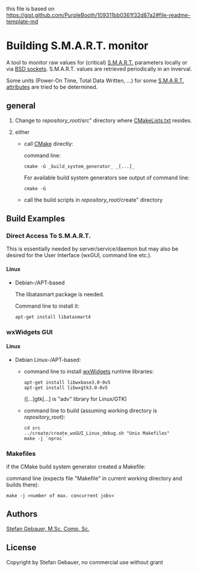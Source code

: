 this file is based on
https://gist.github.com/PurpleBooth/109311bb0361f32d87a2#file-readme-template-md

# Building S.M.A.R.T. monitor

A tool to monitor raw values for (critical)
[S.M.A.R.T.](https://en.wikipedia.org/wiki/S.M.A.R.T.) parameters locally or
via [BSD sockets](https://en.wikipedia.org/wiki/Berkeley_sockets).
S.M.A.R.T. values are retrieved periodically in an inverval.

Some units (Power-On Time, Total Data Written, ...) for some
[S.M.A.R.T. attributes](https://en.wikipedia.org/wiki/S.M.A.R.T.#Known_ATA_S.M.A.R.T._attributes)
are tried to be determined.

## general

1. Change to _repository_root_/src" directory where 
[CMakeLists.txt](https://cmake.org/cmake/help/latest/guide/tutorial/index.html#a-basic-starting-point-step-1)
resides.

2. either


    * call [CMake](https://cmake.org) directly:

      command line:

      ```
      cmake -G _build_system_generator_ _[...]_
      ```
      
      For available build system generators see output of command line:

      ```
      cmake -G
      ```

    * call the build scripts in _repository_root_/create" directory

## Build Examples

### Direct Access To S.M.A.R.T.

This is essentially needed by server/service/daemon but may also be desired for
the User Interface (wxGUI, command line etc.).

#### Linux

- Debian-/APT-based

  The libatasmart package is needed.

  Command line to install it:

  ```
  apt-get install libatasmart4
  ```

### wxWidgets GUI

#### Linux

- Debian Linux-/APT-based:
  - command line to install [wxWidgets](https://www.wxwidgets.org/) runtime
    libraries:

    ```
    apt-get install libwxbase3.0-0v5
    apt-get install libwxgtk3.0-0v5
    ```

    ([...]gtk[...] is "adv" library for Linux/GTK)

  - command line to build (assuming working directory is _repository_root_):

    ```
    cd src
    ../create/create_wxGUI_Linux_debug.sh "Unix Makefiles"
    make -j `nproc`
    ```

### Makefiles

if the CMake build system generator created a Makefile:

  command line (expects file "Makefile" in current working directory and builds
  there):

  ```
  make -j >number of max. concurrent jobs<
  ```

## Authors

[Stefan Gebauer, M.Sc. Comp. Sc.](https://github.com/st-gb)

## License

Copyright by Stefan Gebauer, no commercial use without grant
